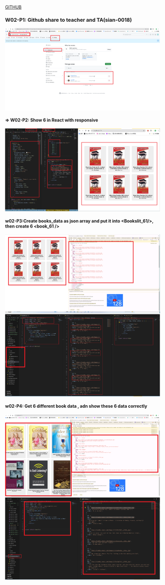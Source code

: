 [GITHUB](https://github.com/haowei212410061/1131-wp1-demo-61)

### W02-P1: Github share to teacher and TA(sian-0018)

![](w02-p1.png)

#### => W02-P2: Show 6 <book /> in React with responsive

![](w02-p2.png)

#### w02-P3:Create books_data as json array and put it into <Bookslit_61/>, then create 6 <book_61 />

![](w02-p3-1.png)
![](w02-p3-2.png)

#### w02-P4: Get 6 different book data , adn show these 6 data correctly

![](w02-p4-1.png)
![](w02-p4-2.png)
